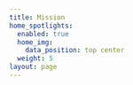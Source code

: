 ```yaml
---
title: Mission
home_spotlights:
  enabled: true
  home_img:
    data_position: top center
  weight: 5
layout: page
---
```


